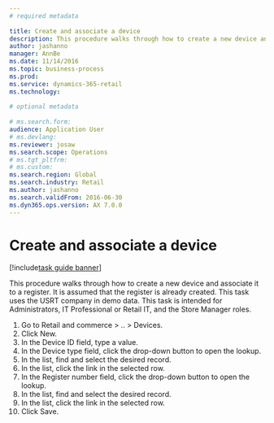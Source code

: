 ```yaml
--- 
# required metadata 
 
title: Create and associate a device
description: This procedure walks through how to create a new device and associate it to a register. 
author: jashanno
manager: AnnBe 
ms.date: 11/14/2016
ms.topic: business-process 
ms.prod:  
ms.service: dynamics-365-retail 
ms.technology:  
 
# optional metadata 
 
# ms.search.form:   
audience: Application User 
# ms.devlang:  
ms.reviewer: josaw
ms.search.scope: Operations 
# ms.tgt_pltfrm:  
# ms.custom:  
ms.search.region: Global
ms.search.industry: Retail
ms.author: jashanno
ms.search.validFrom: 2016-06-30 
ms.dyn365.ops.version: AX 7.0.0 
---
```

# Create and associate a device

[!include[task guide banner](../includes/task-guide-banner.md)]

This procedure walks through how to create a new device and associate it to a register. It is assumed that the register is already created.  This task uses the USRT company in demo data. This task is intended for Administrators, IT Professional or Retail IT, and the Store Manager roles.

1. Go to Retail and commerce > .. > Devices.
2. Click New.
3. In the Device ID field, type a value.
4. In the Device type field, click the drop-down button to open the lookup.
5. In the list, find and select the desired record.
6. In the list, click the link in the selected row.
7. In the Register number field, click the drop-down button to open the lookup.
8. In the list, find and select the desired record.
9. In the list, click the link in the selected row.
10. Click Save.

